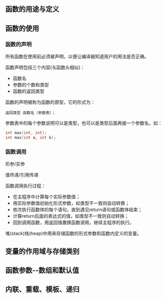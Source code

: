 ## 函数的用途与定义

## 函数的使用

### 函数的声明

所有函数在使用前必须被声明，以便让编译器知道用户的用法是否正确。

函数声明包括三个内容(与函数头相似)：
* 函数名
* 参数的个数和类型
* 函数的返回类型

函数的声明被称为函数的原型，它的形式为：

```
返回类型 函数名（参数表）；
```

参数表中的每个参数说明可以是类型，也可以是类型后面再接一个参数名，如：

```cpp
int max(int, int);
int max(int a, int b);
```

### 函数调用

形参/实参

值传递/引用传递

函数调用执行过程：
* 在主程序中计算每个实际参数值；
* 用实际参数值初始化形式参数，如类型不一致则自动转换；
* 依次执行函数体的每个语句，直到遇见return语句或函数体结束；
* 计算return后面的表达式的值，如类型不一致则自动转换；
* 回到调用函数，用返回值置换函数调用，继续主程序的执行。

堆(stack)栈(heap)中用来存储函数的形式参数和函数内定义的变量。



## 变量的作用域与存储类别



## 函数参数--数组和默认值

## 内联、重载、模板、递归
